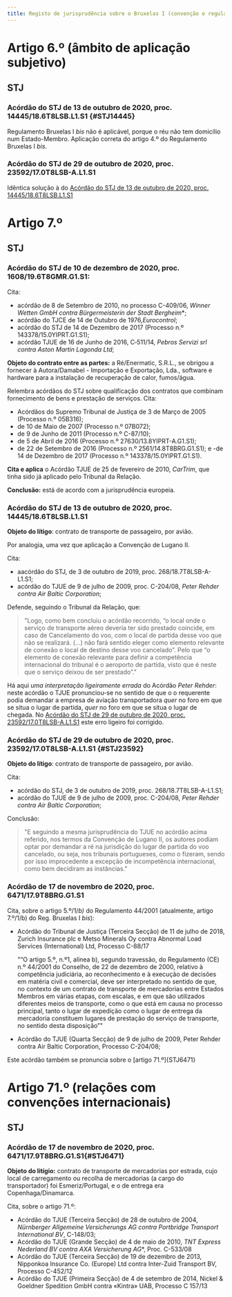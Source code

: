 ```yaml
---
title: Registo de jurisprudência sobre o Bruxelas I (convenção e regulamentos)
---
```

# Artigo 6.º (âmbito de aplicação subjetivo)


## STJ

### Acórdão do STJ de 13 de outubro de 2020, proc. 14445/18.6T8LSB.L1.S1 {#STJ14445}

Regulamento Bruxelas I *bis* não é aplicável, porque o réu não tem domicílio num Estado-Membro. Aplicação correta do artigo 4.º do Regulamento Bruxelas I *bis*.


### Acórdão do STJ de 29 de outubro de 2020, proc. 23592/17.0T8LSB-A.L1.S1

Idêntica solução à do [Acórdão do STJ de 13 de outubro de 2020, proc. 14445/18.6T8LSB.L1.S1](#STJ14445)


# Artigo 7.º


## STJ


### Acórdão do STJ de 10 de dezembro de 2020, proc. 1608/19.6T8GMR.G1.S1: 

Cita: 
- acórdão de 8 de Setembro de 2010, no processo C-409/06, *Winner Wetten GmbH contra Bürgermeisterin der Stadt Bergheim**;
- acórdão do TJCE de 14 de Outubro de 1976,*Eurocontrol*;
- acórdão do STJ de 14 de Dezembro de 2017 (Processo n.º 143378/15.0YIPRT.G1.S1);
- acórdão TJUE de 16 de Junho de 2016, C‑511/14, *Pebros Servizi srl contra Aston Martin Lagonda Ltd*;

**Objeto do contrato entre as partes:** a Ré/Enermatic, S.R.L., se obrigou a fornecer à Autora/Damabel - Importação e Exportação, Lda., software e hardware para a instalação de recuperação de calor, fumos/água.

Relembra acórdãos do STJ sobre qualificação dos contratos que combinam fornecimento de bens e prestação de serviços. Cita:
- Acórdãos do Supremo Tribunal de Justiça de 3 de Março de 2005 (Processo n.º 05B316); 
- de 10 de Maio de 2007 (Processo n.º 07B072); 
- de 9 de Junho de 2011 (Processo n.º C-87/10); 
- de 5 de Abril de 2016 (Processo n.º 27630/13.8YIPRT-A.G1.S1);
- de 22 de Setembro de 2016 (Processo n.º 2561/14.8T8BRG.G1.S1); e 
-de 14 de Dezembro de 2017 (Processo n.º 143378/15.0YIPRT.G1.S1).
 
**Cita e aplica** o Acórdão TJUE de 25 de fevereiro de 2010, *CarTrim*, que tinha sido já aplicado pelo Tribunal da Relação. 

**Conclusão:** está de acordo com a jurisprudência europeia.




### Acórdão do STJ de 13 de outubro de 2020, proc. 14445/18.6T8LSB.L1.S1

**Objeto do lítigo**: contrato de transporte de passageiro, por avião.

Por analogia, uma vez que aplicação a Convenção de Lugano II.

Cita:
- aacórdão do STJ, de 3 de outubro de 2019, proc. 268/18.7T8LSB-A-L1.S1;
- acórdão do TJUE de 9 de julho de 2009, proc. C-204/08, *Peter Rehder contra Air Baltic Corporation*;

Defende, seguindo o Tribunal da Relação, que:

> "Logo, como bem concluiu o acórdão recorrido, “o local onde o serviço de transporte aéreo deveria ter sido prestado coincide, em caso de Cancelamento do voo, com o local de partida desse voo que não se realizará. (…) não fará sentido eleger como elemento relevante de conexão o local de destino desse voo cancelado”. Pelo que “o elemento de conexão relevante para definir a competência internacional do tribunal é o aeroporto de partida, visto que é neste que o serviço deixou de ser prestado”." 

Há aqui *uma interpretação ligeiramente errada* do Acórdão *Peter Rehder*: neste acórdão o TJUE pronunciou-se no sentido de que o o requerente podia demandar a empresa de aviação transportadora *quer* no foro em que se situa o lugar de partida, *quer* no foro em que se situa o lugar de chegada. No [Acórdão do STJ de 29 de outubro de 2020, proc. 23592/17.0T8LSB-A.L1.S1](#STJ23592) este erro ligeiro foi corrigido.


### Acórdão do STJ de 29 de outubro de 2020, proc. 23592/17.0T8LSB-A.L1.S1 {#STJ23592}

**Objeto do lítigo**: contrato de transporte de passageiro, por avião.

Cita:
- acórdão do STJ, de 3 de outubro de 2019, proc. 268/18.7T8LSB-A-L1.S1;
- acórdão do TJUE de 9 de julho de 2009, proc. C-204/08, *Peter Rehder contra Air Baltic Corporation*;

Conclusão:
>"E seguindo a mesma jurisprudência do TJUE no acórdão acima referido, nos termos da Convenção de Lugano II, os autores podiam optar por demandar a ré na jurisdição do lugar de partida do voo cancelado, ou seja, nos tribunais portugueses, como o fizeram, sendo por isso improcedente a excepção de incompetência internacional, como bem decidiram as instâncias."


### Acórdão de 17 de novembro de 2020, proc. 6471/17.9T8BRG.G1.S1

Cita, sobre o artigo 5.º/1/*b)* do Regulamento 44/2001 (atualmente, artigo 7.º/1/b) do Reg. Bruxelas I *bis*):
- Acórdão do Tribunal de Justiça (Terceira Secção) de 11 de julho de 2018, Zurich Insurance plc e Metso Minerals Oy contra Abnormal Load Services (International) Ltd, Processo C-88/17

  "“O artigo 5.º, n.º1, alínea b), segundo travessão, do Regulamento (CE) n.º 44/2001 do Conselho, de 22 de dezembro de 2000, relativo à competência judiciária, ao reconhecimento e à execução de decisões em matéria civil e comercial, deve ser interpretado no sentido de que, no contexto de um contrato de transporte de mercadorias entre Estados Membros em várias etapas, com escalas, e em que são utilizados diferentes meios de transporte, como o que está em causa no processo principal, tanto o lugar de expedição como o lugar de entrega da mercadoria constituem lugares de prestação do serviço de transporte, no sentido desta disposição”"

- Acórdão do TJUE (Quarta Secção) de 9 de julho de 2009, Peter Rehder contra Air Baltic Corporation, Processo C-204/08;

Este acórdão também se pronuncia sobre o [artigo 71.º]{STJ6471}

# Artigo 71.º (relações com convenções internacionais)

## STJ

### Acórdão de 17 de novembro de 2020, proc. 6471/17.9T8BRG.G1.S1{#STJ6471}

**Objeto do litígio:** contrato de transporte de mercadorias por estrada, cujo local de carregamento ou recolha de mercadorias (a cargo do transportador) foi Esmeriz/Portugal, e o de entrega era Copenhaga/Dinamarca.

Cita, sobre o artigo 71.º:
- Acórdão do TJUE (Terceira Secção) de 28 de outubro de 2004, *Nürnberger Allgemeine Versicherungs AG contra Portbridge Transport International BV*, C-148/03;
- Acórdão do TJUE (Grande Secção) de 4 de maio de 2010, *TNT Express Nederland BV contra AXA Versicherung AG**, Proc. C-533/08
- Acórdão do TJUE (Terceira Secção) de 19 de dezembro de 2013, Nipponkoa Insurance Co. (Europe) Ltd contra Inter-Zuid Transport BV, Processo C-452/12
- Acórdão do TJUE (Primeira Secção) de 4 de setembro de 2014, Nickel & Goeldner Spedition GmbH contra «Kintra» UAB, Processo C 157/13

